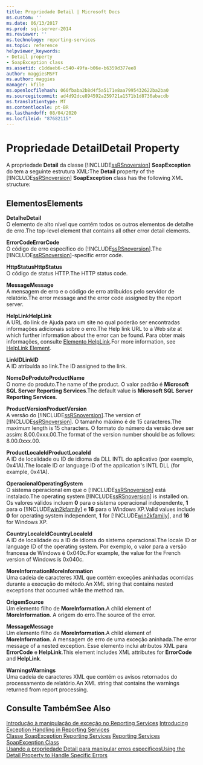 ```yaml
---
title: Propriedade Detail | Microsoft Docs
ms.custom: ''
ms.date: 06/13/2017
ms.prod: sql-server-2014
ms.reviewer: ''
ms.technology: reporting-services
ms.topic: reference
helpviewer_keywords:
- Detail property
- SoapException class
ms.assetid: c1ddaeb6-c540-49fa-b06e-b6359d377ee8
author: maggiesMSFT
ms.author: maggies
manager: kfile
ms.openlocfilehash: 060fbaba2b8d4f5a5171e8aa7995432622ba2ba0
ms.sourcegitcommit: ad4d92dce894592a259721a1571b1d8736abacdb
ms.translationtype: MT
ms.contentlocale: pt-BR
ms.lasthandoff: 08/04/2020
ms.locfileid: "87682115"
---
```

# <a name="detail-property"></a><span data-ttu-id="72987-102">Propriedade Detail</span><span class="sxs-lookup"><span data-stu-id="72987-102">Detail Property</span></span>
  <span data-ttu-id="72987-103">A propriedade **Detail** da classe [!INCLUDE[ssRSnoversion](../../../includes/ssrsnoversion-md.md)] **SoapException** do  tem a seguinte estrutura XML:</span><span class="sxs-lookup"><span data-stu-id="72987-103">The **Detail** property of the [!INCLUDE[ssRSnoversion](../../../includes/ssrsnoversion-md.md)] **SoapException** class has the following XML structure:</span></span>  
  
## <a name="elements"></a><span data-ttu-id="72987-104">Elementos</span><span class="sxs-lookup"><span data-stu-id="72987-104">Elements</span></span>  
 <span data-ttu-id="72987-105">**Detalhe**</span><span class="sxs-lookup"><span data-stu-id="72987-105">**Detail**</span></span>  
 <span data-ttu-id="72987-106">O elemento de alto nível que contém todos os outros elementos de detalhe de erro.</span><span class="sxs-lookup"><span data-stu-id="72987-106">The top-level element that contains all other error detail elements.</span></span>  
  
 <span data-ttu-id="72987-107">**ErrorCode**</span><span class="sxs-lookup"><span data-stu-id="72987-107">**ErrorCode**</span></span>  
 <span data-ttu-id="72987-108">O código de erro específico do [!INCLUDE[ssRSnoversion](../../../includes/ssrsnoversion-md.md)].</span><span class="sxs-lookup"><span data-stu-id="72987-108">The [!INCLUDE[ssRSnoversion](../../../includes/ssrsnoversion-md.md)]-specific error code.</span></span>  
  
 <span data-ttu-id="72987-109">**HttpStatus**</span><span class="sxs-lookup"><span data-stu-id="72987-109">**HttpStatus**</span></span>  
 <span data-ttu-id="72987-110">O código de status HTTP.</span><span class="sxs-lookup"><span data-stu-id="72987-110">The HTTP status code.</span></span>  
  
 <span data-ttu-id="72987-111">**Message**</span><span class="sxs-lookup"><span data-stu-id="72987-111">**Message**</span></span>  
 <span data-ttu-id="72987-112">A mensagem de erro e o código de erro atribuídos pelo servidor de relatório.</span><span class="sxs-lookup"><span data-stu-id="72987-112">The error message and the error code assigned by the report server.</span></span>  
  
 <span data-ttu-id="72987-113">**HelpLink**</span><span class="sxs-lookup"><span data-stu-id="72987-113">**HelpLink**</span></span>  
 <span data-ttu-id="72987-114">A URL do link de Ajuda para um site no qual poderão ser encontradas informações adicionais sobre o erro.</span><span class="sxs-lookup"><span data-stu-id="72987-114">The Help link URL to a Web site at which further information about the error can be found.</span></span> <span data-ttu-id="72987-115">Para obter mais informações, consulte [Elemento HelpLink](helplink-element.md).</span><span class="sxs-lookup"><span data-stu-id="72987-115">For more information, see [HelpLink Element](helplink-element.md).</span></span>  
  
 <span data-ttu-id="72987-116">**LinkID**</span><span class="sxs-lookup"><span data-stu-id="72987-116">**LinkID**</span></span>  
 <span data-ttu-id="72987-117">A ID atribuída ao link.</span><span class="sxs-lookup"><span data-stu-id="72987-117">The ID assigned to the link.</span></span>  
  
 <span data-ttu-id="72987-118">**NomeDoProduto**</span><span class="sxs-lookup"><span data-stu-id="72987-118">**ProductName**</span></span>  
 <span data-ttu-id="72987-119">O nome do produto.</span><span class="sxs-lookup"><span data-stu-id="72987-119">The name of the product.</span></span> <span data-ttu-id="72987-120">O valor padrão é **Microsoft SQL Server Reporting Services**.</span><span class="sxs-lookup"><span data-stu-id="72987-120">The default value is **Microsoft SQL Server Reporting Services**.</span></span>  
  
 <span data-ttu-id="72987-121">**ProductVersion**</span><span class="sxs-lookup"><span data-stu-id="72987-121">**ProductVersion**</span></span>  
 <span data-ttu-id="72987-122">A versão do [!INCLUDE[ssRSnoversion](../../../includes/ssrsnoversion-md.md)].</span><span class="sxs-lookup"><span data-stu-id="72987-122">The version of [!INCLUDE[ssRSnoversion](../../../includes/ssrsnoversion-md.md)].</span></span> <span data-ttu-id="72987-123">O tamanho máximo é de 15 caracteres.</span><span class="sxs-lookup"><span data-stu-id="72987-123">The maximum length is 15 characters.</span></span> <span data-ttu-id="72987-124">O formato do número da versão deve ser assim: 8.00.0xxx.00.</span><span class="sxs-lookup"><span data-stu-id="72987-124">The format of the version number should be as follows: 8.00.0xxx.00.</span></span>  
  
 <span data-ttu-id="72987-125">**ProductLocaleId**</span><span class="sxs-lookup"><span data-stu-id="72987-125">**ProductLocaleId**</span></span>  
 <span data-ttu-id="72987-126">A ID de localidade ou ID de idioma da DLL INTL do aplicativo (por exemplo, 0x41A).</span><span class="sxs-lookup"><span data-stu-id="72987-126">The locale ID or language ID of the application's INTL DLL (for example, 0x41A).</span></span>  
  
 <span data-ttu-id="72987-127">**Operacional**</span><span class="sxs-lookup"><span data-stu-id="72987-127">**OperatingSystem**</span></span>  
 <span data-ttu-id="72987-128">O sistema operacional em que o [!INCLUDE[ssRSnoversion](../../../includes/ssrsnoversion-md.md)] está instalado.</span><span class="sxs-lookup"><span data-stu-id="72987-128">The operating system [!INCLUDE[ssRSnoversion](../../../includes/ssrsnoversion-md.md)] is installed on.</span></span> <span data-ttu-id="72987-129">Os valores válidos incluem **0** para o sistema operacional independente, **1** para o [!INCLUDE[win2kfamily](../../../includes/win2kfamily-md.md)] e **16** para o Windows XP.</span><span class="sxs-lookup"><span data-stu-id="72987-129">Valid values include **0** for operating system independent, **1** for [!INCLUDE[win2kfamily](../../../includes/win2kfamily-md.md)], and **16** for Windows XP.</span></span>  
  
 <span data-ttu-id="72987-130">**CountryLocaleId**</span><span class="sxs-lookup"><span data-stu-id="72987-130">**CountryLocaleId**</span></span>  
 <span data-ttu-id="72987-131">A ID de localidade ou a ID de idioma do sistema operacional.</span><span class="sxs-lookup"><span data-stu-id="72987-131">The locale ID or language ID of the operating system.</span></span> <span data-ttu-id="72987-132">Por exemplo, o valor para a versão francesa de Windows é 0x040c.</span><span class="sxs-lookup"><span data-stu-id="72987-132">For example, the value for the French version of Windows is 0x040c.</span></span>  
  
 <span data-ttu-id="72987-133">**MoreInformation**</span><span class="sxs-lookup"><span data-stu-id="72987-133">**MoreInformation**</span></span>  
 <span data-ttu-id="72987-134">Uma cadeia de caracteres XML que contém exceções aninhadas ocorridas durante a execução do método.</span><span class="sxs-lookup"><span data-stu-id="72987-134">An XML string that contains nested exceptions that occurred while the method ran.</span></span>  
  
 <span data-ttu-id="72987-135">**Origem**</span><span class="sxs-lookup"><span data-stu-id="72987-135">**Source**</span></span>  
 <span data-ttu-id="72987-136">Um elemento filho de **MoreInformation**.</span><span class="sxs-lookup"><span data-stu-id="72987-136">A child element of **MoreInformation**.</span></span> <span data-ttu-id="72987-137">A origem do erro.</span><span class="sxs-lookup"><span data-stu-id="72987-137">The source of the error.</span></span>  
  
 <span data-ttu-id="72987-138">**Message**</span><span class="sxs-lookup"><span data-stu-id="72987-138">**Message**</span></span>  
 <span data-ttu-id="72987-139">Um elemento filho de **MoreInformation**.</span><span class="sxs-lookup"><span data-stu-id="72987-139">A child element of **MoreInformation**.</span></span> <span data-ttu-id="72987-140">A mensagem de erro de uma exceção aninhada.</span><span class="sxs-lookup"><span data-stu-id="72987-140">The error message of a nested exception.</span></span> <span data-ttu-id="72987-141">Esse elemento inclui atributos XML para **ErrorCode** e **HelpLink**.</span><span class="sxs-lookup"><span data-stu-id="72987-141">This element includes XML attributes for **ErrorCode** and **HelpLink**.</span></span>  
  
 <span data-ttu-id="72987-142">**Warnings**</span><span class="sxs-lookup"><span data-stu-id="72987-142">**Warnings**</span></span>  
 <span data-ttu-id="72987-143">Uma cadeia de caracteres XML que contém os avisos retornados do processamento de relatório.</span><span class="sxs-lookup"><span data-stu-id="72987-143">An XML string that contains the warnings returned from report processing.</span></span>  
  
## <a name="see-also"></a><span data-ttu-id="72987-144">Consulte Também</span><span class="sxs-lookup"><span data-stu-id="72987-144">See Also</span></span>  
 <span data-ttu-id="72987-145">[Introdução à manipulação de exceção no Reporting Services](../introducing-exception-handling-in-reporting-services.md) </span><span class="sxs-lookup"><span data-stu-id="72987-145">[Introducing Exception Handling in Reporting Services](../introducing-exception-handling-in-reporting-services.md) </span></span>  
 <span data-ttu-id="72987-146">[Classe SoapException Reporting Services](reporting-services-soapexception-class.md) </span><span class="sxs-lookup"><span data-stu-id="72987-146">[Reporting Services SoapException Class](reporting-services-soapexception-class.md) </span></span>  
 [<span data-ttu-id="72987-147">Usando a propriedade Detail para manipular erros específicos</span><span class="sxs-lookup"><span data-stu-id="72987-147">Using the Detail Property to Handle Specific Errors</span></span>](../best-practices/using-the-detail-property-to-handle-specific-errors.md)  
  
  
